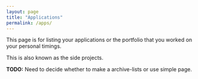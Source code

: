 ```yaml
---
layout: page
title: "Applications"
permalink: /apps/
---
```


This page is for listing your applications or the portfolio that you worked on your personal timings.

This is also known as the side projects.

**TODO:** Need to decide whether to make a archive-lists or use simple page.
